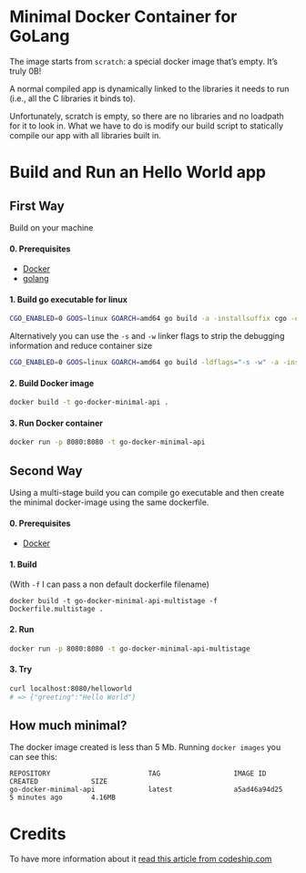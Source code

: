 # Minimal Docker Container for GoLang
The image starts from `scratch`: a special docker image that’s empty. It’s truly 0B!

A normal compiled app is dynamically linked to the libraries it needs to run (i.e., all the C libraries it binds to).

Unfortunately, scratch is empty, so there are no libraries and no loadpath for it to look in. What we have to do is modify our build script to statically compile our app with all libraries built in.

# Build and Run an Hello World app

## First Way
Build on your machine

#### 0. Prerequisites
- [Docker](https://docs.docker.com/install)
- [golang](https://golang.org/doc/install)

#### 1. Build go executable for linux
```sh
CGO_ENABLED=0 GOOS=linux GOARCH=amd64 go build -a -installsuffix cgo -o main .
```

Alternatively you can use the `-s` and `-w` linker flags to strip the debugging information and reduce container size
```sh
CGO_ENABLED=0 GOOS=linux GOARCH=amd64 go build -ldflags="-s -w" -a -installsuffix cgo -o main .
```

#### 2. Build Docker image
```sh
docker build -t go-docker-minimal-api .
```

#### 3. Run Docker container
```sh
docker run -p 8080:8080 -t go-docker-minimal-api
```

## Second Way
Using a multi-stage build you can compile go executable and then create the minimal docker-image using the same dockerfile.

#### 0. Prerequisites
- [Docker](https://docs.docker.com/install)

#### 1. Build
(With `-f` I can pass a non default dockerfile filename)
```
docker build -t go-docker-minimal-api-multistage -f Dockerfile.multistage .
```

#### 2. Run
```sh
docker run -p 8080:8080 -t go-docker-minimal-api-multistage
```

#### 3. Try
```sh
curl localhost:8080/helloworld
# => {"greeting":"Hello World"}
```

## How much minimal?
The docker image created is less than 5 Mb. Running `docker images` you can see this:
```
REPOSITORY                        TAG                  IMAGE ID            CREATED             SIZE
go-docker-minimal-api             latest               a5ad46a94d25        5 minutes ago       4.16MB
```

# Credits
To have more information about it [read this article from codeship.com](https://blog.codeship.com/building-minimal-docker-containers-for-go-applications/)
